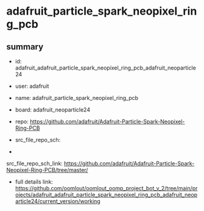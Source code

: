 # adafruit_particle_spark_neopixel_ring_pcb
 
## summary 
* id: adafruit_adafruit_particle_spark_neopixel_ring_pcb_adafruit_neoparticle24
* user: adafruit
* name: adafruit_particle_spark_neopixel_ring_pcb
* board: adafruit_neoparticle24
* repo: https://github.com/adafruit/Adafruit-Particle-Spark-Neopixel-Ring-PCB



* src_file_repo_sch: 
*
 src_file_repo_sch_link: https://github.com/adafruit/Adafruit-Particle-Spark-Neopixel-Ring-PCB/tree/master/
* full details link: https://github.com/oomlout/oomlout_oomp_project_bot_v_2/tree/main/projects/adafruit_adafruit_particle_spark_neopixel_ring_pcb_adafruit_neoparticle24/current_version/working  







